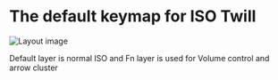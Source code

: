 The default keymap for ISO Twill
==================================

![Layout image](https://i.imgur.com/WwOVJTh.jpg)

Default layer is normal ISO and Fn layer is used for Volume control and arrow cluster